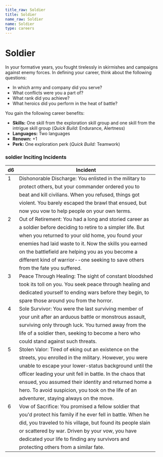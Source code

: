 ```yaml
---
title_raw: Soldier
title: Soldier
name_raw: Soldier
name: Soldier
type: careers
---
```


# Soldier

In your formative years, you fought tirelessly in skirmishes and campaigns against enemy forces. In defining your career, think about the following questions:

- In which army and company did you serve?
- What conflicts were you a part of?
- What rank did you achieve?
- What heroics did you perform in the heat of battle?

You gain the following career benefits:

- **Skills:** One skill from the exploration skill group and one skill from the intrigue skill group (*Quick Build:* Endurance, Alertness)
- **Languages:** Two languages
- **Renown:** +1
- **Perk:** One exploration perk (*Quick Build:* Teamwork)

### **soldier Inciting Incidents**

| d6  | Incident                                                     |
| --- | ------------------------------------------------------------ |
| 1   | Dishonorable Discharge: You enlisted in the military to      |
|     | protect others, but your commander ordered you to            |
|     | beat and kill civilians. When you refused, things got        |
|     | violent. You barely escaped the brawl that ensued, but       |
|     | now you vow to help people on your own terms.                |
| 2   | Out of Retirement: You had a long and storied career as      |
|     | a soldier before deciding to retire to a simpler life. But   |
|     | when you returned to your old home, you found your           |
|     | enemies had laid waste to it. Now the skills you earned      |
|     | on the battlefield are helping you as you become a           |
|     | different kind of warrior--one seeking to save others        |
|     | from the fate you suffered.                                  |
| 3   | Peace Through Healing: The sight of constant bloodshed       |
|     | took its toll on you. You seek peace through healing and     |
|     | dedicated yourself to ending wars before they begin, to      |
|     | spare those around you from the horror.                      |
| 4   | Sole Survivor: You were the last surviving member of         |
|     | your unit after an arduous battle or monstrous assault,      |
|     | surviving only through luck. You turned away from the        |
|     | life of a soldier then, seeking to become a hero who         |
|     | could stand against such threats.                            |
| 5   | Stolen Valor: Tired of eking out an existence on the         |
|     | streets, you enrolled in the military. However, you were     |
|     | unable to escape your lower-status background until the      |
|     | officer leading your unit fell in battle. In the chaos that  |
|     | ensued, you assumed their identity and returned home a       |
|     | hero. To avoid suspicion, you took on the life of an         |
|     | adventurer, staying always on the move.                      |
| 6   | Vow of Sacrifice: You promised a fellow soldier that         |
|     | you'd protect his family if he ever fell in battle. When he  |
|     | did, you traveled to his village, but found its people slain |
|     | or scattered by war. Driven by your vow, you have            |
|     | dedicated your life to finding any survivors and             |
|     | protecting others from a similar fate.                       |
